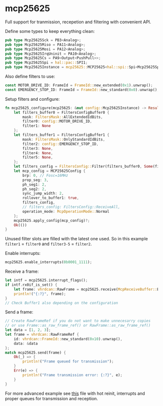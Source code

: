 # mcp25625

Full support for tranmission, recepetion and filtering with convenient API.

Define some types to keep everything clean:
```rust
pub type Mcp25625Sck = PB3<Analog>;
pub type Mcp25625Miso = PA11<Analog>;
pub type Mcp25625Mosi = PA12<Analog>;
pub type Mcp25625IrqUninit = PA10<Analog>;
pub type Mcp25625Cs = PA9<Output<PushPull>>;
pub type Mcp25625Spi = hal::pac::SPI1;
pub type Mcp25625Instance = mcp25625::MCP25625<hal::spi::Spi<Mcp25625Spi, (Mcp25625Sck, Mcp25625Miso, Mcp25625Mosi)>, Mcp25625Cs>;
```

Also define filters to use:
```rust
const MOTOR_DRIVE_ID: FrameId = FrameId::new_extended(0x1).unwrap();
const EMERGENCY_STOP_ID: FrameId = FrameId::new_standard(0x0).unwrap();
```

Setup filters and configure:
```rust
fn mcp25625_configure(mcp25625: &mut config::Mcp25625Instance) -> Result<(), McpErrorKind> {
    let filters_buffer0 = FiltersConfigBuffer0 {
        mask: FiltersMask::AllExtendedIdBits,
        filter0: config::MOTOR_DRIVE_ID,
        filter1: None
    };
    let filters_buffer1 = FiltersConfigBuffer1 {
        mask: FiltersMask::OnlyStandardIdBits,
        filter2: config::EMERGENCY_STOP_ID,
        filter3: None,
        filter4: None,
        filter5: None,
    };
    let filters_config = FiltersConfig::Filter(filters_buffer0, Some(filters_buffer1));
    let mcp_config = MCP25625Config {
        brp: 0, // Fosc=16MHz
        prop_seg: 3,
        ph_seg1: 2,
        ph_seg2: 2,
        sync_jump_width: 2,
        rollover_to_buffer1: true,
        filters_config,
        // filters_config: FiltersConfig::ReceiveAll,
        operation_mode: McpOperationMode::Normal
    };
    mcp25625.apply_config(mcp_config)?;
    Ok(())
}
```
Unused filter slots are filled with the latest one used. So in this example `filter1` = `filter0` and `filter3-5` = `filter2`.

Enable interrupts:
```rust
mcp25625.enable_interrupts(0b0001_1111);
```

Receive a frame:
```rust
let intf = mcp25625.interrupt_flags();
if intf.rx0if_is_set() {
    let frame: vhrdcan::RawFrame = mcp25625.receive(McpReceiveBuffer::Buffer0);
    println!("{:?}", frame);
}
// Check Buffer1 also depending on the configuration
```

Send a frame:
```rust
// Create RawFrameRef if you do not want to make unnecesarry copies
// or use Frame::as_raw_frame_ref() or RawFrame::as_raw_frame_ref()
let data = [1, 2, 3];
let frame = vhrdcan::RawFrameRef {
    id: vhrdcan::FrameId::new_standard(0x10).unwrap(),
    data: &data
};
match mcp25625.send(frame) {
    Ok(_) => {
        println!("Frame queued for transmission");
    }
    Err(e) => {
        println!("Frame transmission error: {:?}", e);
    }
}
```

For more advanced example see [this](https://github.com/vhrdtech/vhrdbms/blob/main/l031c6_gcarrier/src/tasks/canbus.rs) file with hot reinit, interrupts and proper queues for transmission and reception.
